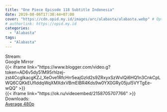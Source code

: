 ```yaml
---
title: "One Piece Episode 118 Subtitle Indonesia"
date: 2019-08-06T17:38:44+07:00
cover: "https://cdn.opid.my.id/images/arc/alabasta/alabasta.webp" # Optional, cover
# authorlink: https://opid.my.id
categories:
  - "Alabasta"
tags:
  - "Alabasta"
---
```

<div class="ui menu violet borderless inverted">
  <div class="header item active">
        Stream:
    </div>
  <a class="active item" data-tab="google">
    <i class="google drive icon"></i> Google
  </a>
  <a class="item nounderline" data-tab="mirror">
    <i class="odnoklassniki icon"></i> Mirror
  </a>
</div>
<div class="ui bottom attached tab segment active" style="border:0 !important;" data-tab="google">
  {{< iframe link="https://www.blogger.com/video.g?token=AD6v5dy51M95rhlzej-zst4CcglkacgKZJ_XeOve1RfcHrr5eajGzId2s9ZRxyxSzWvlQi6HQ1n3CnkCpLWQ6CQKkEUfIddqWqXMXdxVBmEIBR4Kds9w0YX0GRy05jul5VYTgEe-wQQ" >}}
</div>
<div class="ui bottom attached tab segment" style="border:0 !important;" data-tab="mirror">
  {{< iframe link="https://ok.ru/videoembed/2158705707766" >}}
</div>
<div class="ui menu violet borderless inverted">
  <div class="header item active">
        Downloads:
    </div>
  <a class="item nounderline" href="https://ouo.io/D95qhY" target="_blank" rel="dofollow"><i class="google drive icon"></i>
    Average 480p</a>
</div>